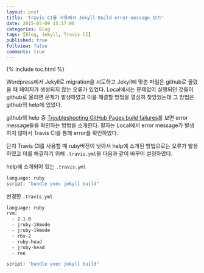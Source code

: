 ```yaml
---
layout: post
title: 'Travis CI를 사용해서 Jekyll Build error message 보기'
date: 2015-05-09 15:17:00
categories: Blog
tags: [Blog, Jekyll, Travis CI]
published: true
fullview: false
comments: true
---
```


{% include toc.html %}

Wordpress에서 Jekyll로 migration을 시도하고 Jekyll에 맞춘 파일은 github로 올렸을 때 페이지가 생성되지 않는 오류가 있었다. Local에서는 문제없이 실행되던 것들이 github로 올리면 문제가 발생하였고 이를 해결할 방법을 열심히 찾았었는데 그 방법은 github의 help에 있었다.

github의 help 중 [Troubleshooting GitHub Pages build failures](https://help.github.com/articles/troubleshooting-github-pages-build-failures/#viewing-build-error-messages)를 보면 error message들을 확인하는 방법을 소개한다. 필자는 Local에서 error message가 발생하지 않아서 Travis CI를 통해 error를 확인하였다.

단지 Travis CI를 사용할 때 ruby버전이 낮아서 help에 소개된 방법으로는 오류가 발생하였고 이를 해결하기 위해 ``.travis.yml``을 다음과 같이 바꾸어 설정하였다.

help에 소개되어 있는 ``.travis.yml``

```bash
language: ruby
script: "bundle exec jekyll build"
```

변경한 ``.travis.yml``

```bash
language: ruby
rvm:
  - 2.1.0
  - jruby-18mode
  - jruby-19mode
  - rbx-2
  - ruby-head
  - jruby-head
  - ree

script: "bundle exec jekyll build"
```

